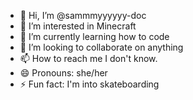 - 👋 Hi, I’m @sammmyyyyyy-doc
- 👀 I’m interested in Minecraft
- 🌱 I’m currently learning how to code 
- 💞️ I’m looking to collaborate on anything
- 📫 How to reach me I don't know.
- 😄 Pronouns: she/her
- ⚡ Fun fact: I'm into skateboarding 

<!---
sammmyyyyyy-doc/sammmyyyyyy-doc is a ✨ special ✨ repository because its `README.md` (this file) appears on your GitHub profile.
You can click the Preview link to take a look at your changes.
--->
